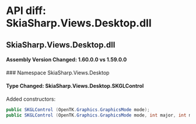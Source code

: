 # API diff: SkiaSharp.Views.Desktop.dll

## SkiaSharp.Views.Desktop.dll

<h4>Assembly Version Changed: 1.60.0.0 vs 1.59.0.0</h4>
### Namespace SkiaSharp.Views.Desktop

#### Type Changed: SkiaSharp.Views.Desktop.SKGLControl

Added constructors:

```csharp
public SKGLControl (OpenTK.Graphics.GraphicsMode mode);
public SKGLControl (OpenTK.Graphics.GraphicsMode mode, int major, int minor, OpenTK.Graphics.GraphicsContextFlags flags);
```



